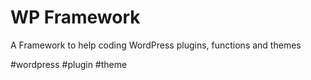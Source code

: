 # WP Framework
A Framework to help coding WordPress plugins, functions and themes

#wordpress #plugin #theme
